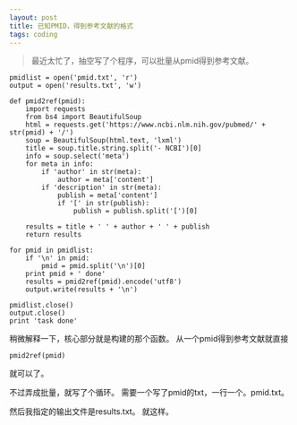 ```yaml
---
layout: post
title: 已知PMID，得到参考文献的格式
tags: coding
---
```

>最近太忙了，抽空写了个程序，可以批量从pmid得到参考文献。

```
pmidlist = open('pmid.txt', 'r')
output = open('results.txt', 'w')

def pmid2ref(pmid):
	import requests
	from bs4 import BeautifulSoup
	html = requests.get('https://www.ncbi.nlm.nih.gov/pubmed/' + str(pmid) + '/')
	soup = BeautifulSoup(html.text, 'lxml')
	title = soup.title.string.split('- NCBI')[0]
	info = soup.select('meta')
	for meta in info:
		if 'author' in str(meta):
			author = meta['content']
		if 'description' in str(meta):
			publish = meta['content']
			if '[' in str(publish):
				publish = publish.split('[')[0]

	results = title + ' ' + author + ' ' + publish
	return results
	
for pmid in pmidlist:
	if '\n' in pmid:
		pmid = pmid.split('\n')[0]
	print pmid + ' done'
	results = pmid2ref(pmid).encode('utf8')
	output.write(results + '\n')

pmidlist.close()
output.close()
print 'task done'
```

稍微解释一下，核心部分就是构建的那个函数。
从一个pmid得到参考文献就直接
```
pmid2ref(pmid)
```
就可以了。

不过弄成批量，就写了个循环。
需要一个写了pmid的txt，一行一个。pmid.txt。

然后我指定的输出文件是results.txt。
就这样。


[T_T]:垃圾公司
